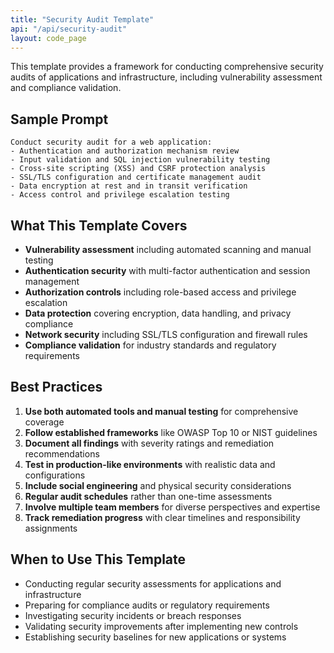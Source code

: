 ```yaml
---
title: "Security Audit Template"
api: "/api/security-audit"
layout: code_page
---
```


This template provides a framework for conducting comprehensive security audits of applications and infrastructure, including vulnerability assessment and compliance validation.

## Sample Prompt

```
Conduct security audit for a web application:
- Authentication and authorization mechanism review
- Input validation and SQL injection vulnerability testing
- Cross-site scripting (XSS) and CSRF protection analysis
- SSL/TLS configuration and certificate management audit
- Data encryption at rest and in transit verification
- Access control and privilege escalation testing
```

## What This Template Covers

- **Vulnerability assessment** including automated scanning and manual testing
- **Authentication security** with multi-factor authentication and session management
- **Authorization controls** including role-based access and privilege escalation
- **Data protection** covering encryption, data handling, and privacy compliance
- **Network security** including SSL/TLS configuration and firewall rules
- **Compliance validation** for industry standards and regulatory requirements

## Best Practices

1. **Use both automated tools and manual testing** for comprehensive coverage
2. **Follow established frameworks** like OWASP Top 10 or NIST guidelines
3. **Document all findings** with severity ratings and remediation recommendations
4. **Test in production-like environments** with realistic data and configurations
5. **Include social engineering** and physical security considerations
6. **Regular audit schedules** rather than one-time assessments
7. **Involve multiple team members** for diverse perspectives and expertise
8. **Track remediation progress** with clear timelines and responsibility assignments

## When to Use This Template

- Conducting regular security assessments for applications and infrastructure
- Preparing for compliance audits or regulatory requirements
- Investigating security incidents or breach responses
- Validating security improvements after implementing new controls
- Establishing security baselines for new applications or systems
